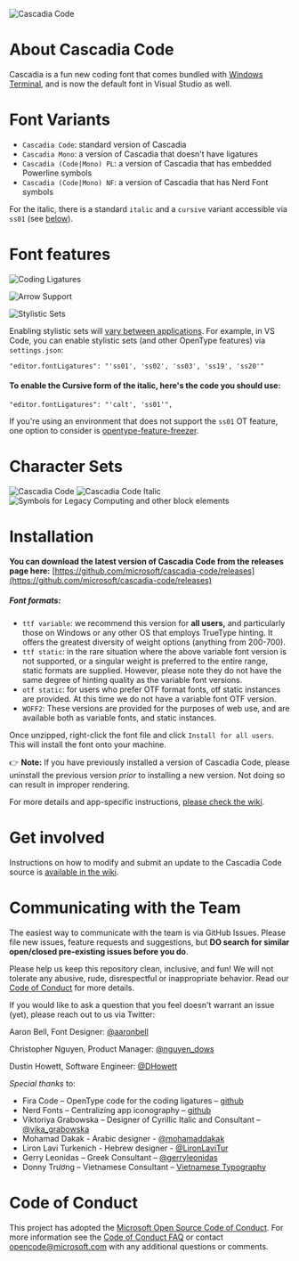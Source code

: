 ![Cascadia Code](images/cascadia-code.png)

# About Cascadia Code
Cascadia is a fun new coding font that comes bundled with [Windows Terminal](https://github.com/microsoft/terminal), and is now the default font in Visual Studio as well. 

# Font Variants
-  `Cascadia Code`: standard version of Cascadia
-  `Cascadia Mono`: a version of Cascadia that doesn't have ligatures
-  `Cascadia (Code|Mono) PL`: a version of Cascadia that has embedded Powerline symbols
-  `Cascadia (Code|Mono) NF`: a version of Cascadia that has Nerd Font symbols

For the italic, there is a standard `italic` and a `cursive` variant accessible via `ss01` (see [below](https://github.com/microsoft/cascadia-code/blob/main/README.md#to-enable-the-cursive-form-of-the-italic-heres-the-code-you-should-use)). 

# Font features
![Coding Ligatures](images/ligatures.png)

![Arrow Support](images/arrow_support.png)

![Stylistic Sets](images/stylistic_set.png)

Enabling stylistic sets will [vary between applications](https://github.com/tonsky/FiraCode/wiki/How-to-enable-stylistic-sets). For example, in VS Code, you can enable stylistic sets (and other OpenType features) via `settings.json`:

```
"editor.fontLigatures": "'ss01', 'ss02', 'ss03', 'ss19', 'ss20'"
```

#### To enable the Cursive form of the italic, here's the code you should use:
```
"editor.fontLigatures": "'calt', 'ss01'",
```
If you're using an environment that does not support the `ss01` OT feature, one option to consider is [opentype-feature-freezer](https://github.com/twardoch/fonttools-opentype-feature-freezer/).

# Character Sets
![Cascadia Code](images/cascadia-code-characters.png)
![Cascadia Code Italic](images/cascadia-code-italic-characters.png)
![Symbols for Legacy Computing and other block elements](images/cascadia-legacycomputing-characters.png)

# Installation

**You can download the latest version of Cascadia Code from the releases page here:** [https://github.com/microsoft/cascadia-code/releases](https://github.com/microsoft/cascadia-code/releases)

##### Font formats:

- `ttf variable`: we recommend this version for **all users,** and particularly those on Windows or any other OS that employs TrueType hinting. It offers the greatest diversity of weight options (anything from 200-700).
- `ttf static`: in the rare situation where the above variable font version is not supported, or a singular weight is preferred to the entire range, static formats are supplied. However, please note they do not have the same degree of hinting quality as the variable font versions.
- `otf static`: for users who prefer OTF format fonts, otf static instances are provided. At this time we do not have a variable font OTF version. 
- `WOFF2`: These versions are provided for the purposes of web use, and are available both as variable fonts, and static instances. 

Once unzipped, right-click the font file and click `Install for all users`. This will install the font onto your machine. 

👉 **Note:** If you have previously installed a version of Cascadia Code, please uninstall the previous version *prior* to installing a new version. Not doing so can result in improper rendering. 

For more details and app-specific instructions, [please check the wiki](https://github.com/microsoft/cascadia-code/wiki/Installing-Cascadia-Code). 

# Get involved
Instructions on how to modify and submit an update to the Cascadia Code source is [available in the wiki](https://github.com/microsoft/cascadia-code/wiki/Modifying-Cascadia-Code).


# Communicating with the Team

The easiest way to communicate with the team is via GitHub Issues. Please file new issues, feature requests and suggestions, but **DO search for similar open/closed pre-existing issues before you do**.

Please help us keep this repository clean, inclusive, and fun! We will not tolerate any abusive, rude, disrespectful or inappropriate behavior. Read our [Code of Conduct](https://opensource.microsoft.com/codeofconduct/) for more details.

If you would like to ask a question that you feel doesn't warrant an issue (yet), please reach out to us via Twitter:

Aaron Bell, Font Designer: [@aaronbell](https://twitter.com/aaronbell)

Christopher Nguyen, Product Manager: [@nguyen_dows](https://twitter.com/nguyen_dows)

Dustin Howett, Software Engineer: [@DHowett](https://twitter.com/DHowett)

_Special thanks_ to:
- Fira Code – OpenType code for the coding ligatures – [github](https://github.com/tonsky/FiraCode)
- Nerd Fonts – Centralizing app iconography – [github](https://github.com/ryanoasis/nerd-fonts)
- Viktoriya Grabowska – Designer of Cyrillic Italic and Consultant – [@vika_grabowska](https://twitter.com/vika_grabowska)
- Mohamad Dakak - Arabic designer - [@mohamaddakak](https://twitter.com/mohamaddakak)
- Liron Lavi Turkenich - Hebrew designer - [@LironLaviTur](https://twitter.com/LironLaviTur)
- Gerry Leonidas – Greek Consultant – [@gerryleonidas](https://twitter.com/gerryleonidas)
- Donny Trương – Vietnamese Consultant – [Vietnamese Typography](https://vietnamesetypography.com)

# Code of Conduct

This project has adopted the [Microsoft Open Source Code of Conduct](https://opensource.microsoft.com/codeofconduct/). For more information see the [Code of Conduct FAQ](https://opensource.microsoft.com/codeofconduct/faq/)
or contact [opencode@microsoft.com](mailto:opencode@microsoft.com) with any additional questions or comments.
